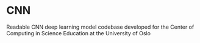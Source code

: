 # CNN
Readable CNN deep learning model codebase developed for the Center of Computing in Science Education at the University of Oslo

